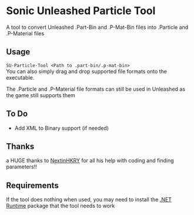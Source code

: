 # Sonic Unleashed Particle Tool
A tool to convert Unleashed .Part-Bin and .P-Mat-Bin files into .Particle and .P-Material files

## Usage
`SU-Particle-Tool <Path to .part-bin/.p-mat-bin>`\
You can also simply drag and drop supported file formats onto the executable.

The .Particle and .P-Material file formats can still be used in Unleashed as the game still supports them

## To Do
- Add XML to Binary support (if needed)

## Thanks
a HUGE thanks to [NextinHKRY](https://github.com/NextinMono) for all his help with coding and finding parameters!!

## Requirements
If the tool does nothing when used, you may need to install the [.NET Runtime](https://aka.ms/dotnet-core-applaunch?missing_runtime=true&arch=x64&rid=win10-x64&apphost_version=8.0) package that the tool needs to work